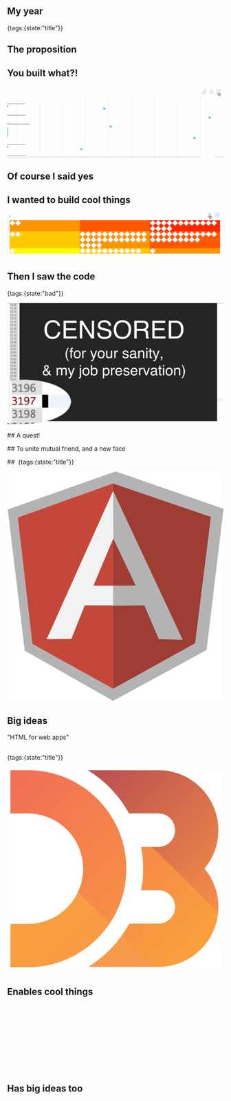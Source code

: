 ## My year
{tags:{state:"title"}}

## The proposition

## You built what?!

![transitions](img/transitions.gif)

## Of course I said yes

## I wanted to build cool things

![transitions](img/transitions-b.gif)

## Then I saw the code
{tags:{state:"bad"}}

![huge javascript file](img/huge-javascript-file.png)

## A quest!

## To unite mutual friend, and a new face

## 
{tags:{state:"title"}}

<img class='offset' src="img/ng.png" alt="angular js shield logo">

## Big ideas

"HTML for web apps"

## 
{tags:{state:"title"}}

<img class='offset' src="img/d3.svg" width=748 alt="d3 logo">

## Enables cool things

<svg id=d3Demo></svg>

<script>
onSlideWithElementShown(document.getElementById("d3Demo"), function(el) {
  var histo = sectorHistogram();

  function render() { 
    var randomData = d3.range(1000).map(d3.random.irwinHall(10));

    d3.select(el)
    .call(histo, randomData)
  }

  setTimeout(render, 125);

  return function() {
    d3.select(el).html("");
  };
})
</script>

## Has big ideas too


